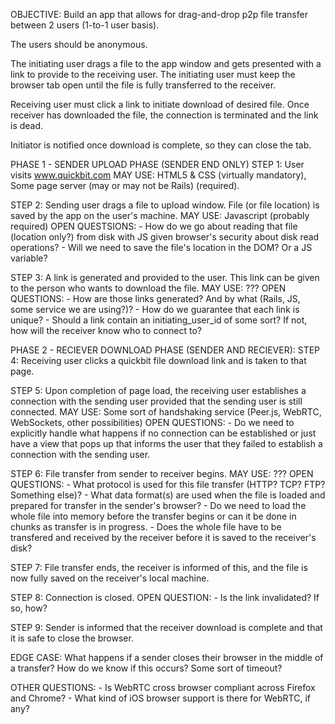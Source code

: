 OBJECTIVE: Build an app that allows for drag-and-drop p2p file transfer between
2 users (1-to-1 user basis).

  The users should be anonymous.

  The initiating user drags a file to the app window and gets presented with a
link to provide to the receiving user.
  The initiating user must keep the browser tab open until the file is fully
transferred to the receiver.

  Receiving user must click a link to initiate download of desired file.
  Once receiver has downloaded the file, the connection is terminated and the
link is dead.

  Initiator is notified once download is complete, so they can close the tab.

  PHASE 1 - SENDER UPLOAD PHASE (SENDER END ONLY)
  STEP 1: User visits www.quickbit.com
    MAY USE: HTML5 & CSS (virtually mandatory), Some page server (may or may
      not be Rails) (required).

  STEP 2: Sending user drags a file to upload window. File (or file location) is
saved by the app on the user's machine.
    MAY USE: Javascript (probably required)
    OPEN QUESTSIONS:
    - How do we go about reading that file (location only?)
       from  disk with JS given browser's security about disk read operations?
    - Will we need to save the file's location in the DOM? Or a JS variable?

  STEP 3: A link is generated and provided to the user. This link can be given
    to the person who wants to download the file.
    MAY USE: ???
    OPEN QUESTIONS:
      - How are those links generated? And by what (Rails, JS, some service we
        are using?)?
      - How do we guarantee that each link is unique?
      - Should a link contain an initiating_user_id of some sort? If not, how
        will the receiver know who to connect to?

  PHASE 2 - RECIEVER DOWNLOAD PHASE (SENDER AND RECIEVER):
  STEP 4: Receiving user clicks a quickbit file download link and is taken to
    that page.

  STEP 5: Upon completion of page load, the receiving user establishes a
connection with the sending user provided that the sending user is still
connected.
    MAY USE: Some sort of handshaking service (Peer.js, WebRTC, WebSockets,
other possibilities)
    OPEN QUESTIONS:
      - Do we need to explicitly handle what happens if no connection can be
        established or just have a view that pops up that informs the user that
they failed to establish a connection with the sending user.

  STEP 6: File transfer from sender to receiver begins.
    MAY USE: ???
    OPEN QUESTIONS:
      - What protocol is used for this file transfer (HTTP? TCP? FTP? Something
        else)?
      - What data format(s) are used when the file is loaded and prepared for
        transfer in the sender's browser?
      - Do we need to load the whole file into memory before the transfer begins
        or can it be done in chunks as transfer is in progress.
      - Does the whole file have to be transfered and received by the receiver
        before it is saved to the receiver's disk?

  STEP 7: File transfer ends, the receiver is informed of this, and the file is
now fully saved on the receiver's local machine.

  STEP 8: Connection is closed.
    OPEN QUESTION:
      - Is the link invalidated? If so, how?

  STEP 9: Sender is informed that the receiver download is complete and that it
is safe to close the browser.


  EDGE CASE: What happens if a sender closes their browser in the middle of a
transfer? How do we know if this occurs? Some sort of timeout?

  OTHER QUESTIONS:
    - Is WebRTC cross browser compliant across Firefox and Chrome?
    - What kind of iOS browser support is there for WebRTC, if any?
